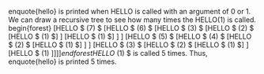 enquote{hello} is printed when HELLO is called with an argument of 0 or 1. 
We can draw a recursive tree to see how many times the HELLO$(1)$ is called. 
begin{forest}
[HELLO $ (7) $
		[HELLO $ (6) $
				[HELLO $ (3) $
						[HELLO $ (2) $
								[HELLO $ (1) $]
							]
							[HELLO $ (1) $]
					]
			]
			[HELLO $ (5) $
				[HELLO $ (4) $
						[HELLO $ (2) $
								[HELLO $ (1) $]
							]
					]
					[HELLO $ (3) $
						[HELLO $ (2) $
								[HELLO $ (1) $]
							]
							[HELLO $ (1) $]
					]
			]
	]
end{forest} 
HELLO$ (1) $ is called 5 times. Thus, enquote{hello} is printed 5 times.
